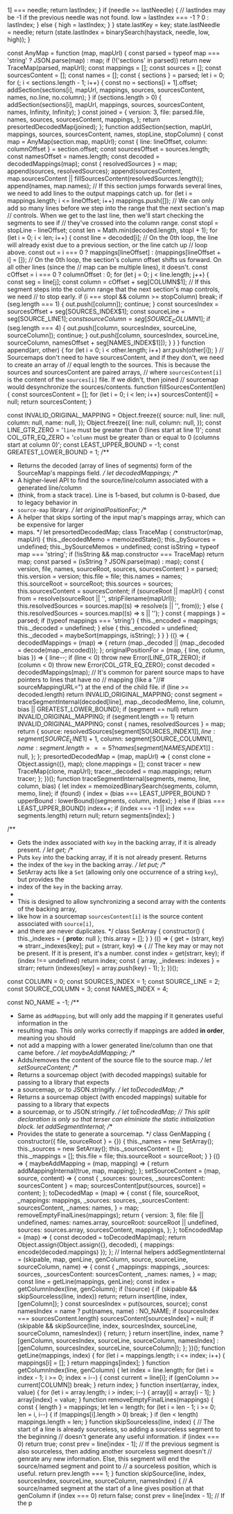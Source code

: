 1] === needle;
            return lastIndex;
        }
        if (needle >= lastNeedle) {
            // lastIndex may be -1 if the previous needle was not found.
            low = lastIndex === -1 ? 0 : lastIndex;
        }
        else {
            high = lastIndex;
        }
    }
    state.lastKey = key;
    state.lastNeedle = needle;
    return (state.lastIndex = binarySearch(haystack, needle, low, high));
}

const AnyMap = function (map, mapUrl) {
    const parsed = typeof map === 'string' ? JSON.parse(map) : map;
    if (!('sections' in parsed))
        return new TraceMap(parsed, mapUrl);
    const mappings = [];
    const sources = [];
    const sourcesContent = [];
    const names = [];
    const { sections } = parsed;
    let i = 0;
    for (; i < sections.length - 1; i++) {
        const no = sections[i + 1].offset;
        addSection(sections[i], mapUrl, mappings, sources, sourcesContent, names, no.line, no.column);
    }
    if (sections.length > 0) {
        addSection(sections[i], mapUrl, mappings, sources, sourcesContent, names, Infinity, Infinity);
    }
    const joined = {
        version: 3,
        file: parsed.file,
        names,
        sources,
        sourcesContent,
        mappings,
    };
    return presortedDecodedMap(joined);
};
function addSection(section, mapUrl, mappings, sources, sourcesContent, names, stopLine, stopColumn) {
    const map = AnyMap(section.map, mapUrl);
    const { line: lineOffset, column: columnOffset } = section.offset;
    const sourcesOffset = sources.length;
    const namesOffset = names.length;
    const decoded = decodedMappings(map);
    const { resolvedSources } = map;
    append(sources, resolvedSources);
    append(sourcesContent, map.sourcesContent || fillSourcesContent(resolvedSources.length));
    append(names, map.names);
    // If this section jumps forwards several lines, we need to add lines to the output mappings catch up.
    for (let i = mappings.length; i <= lineOffset; i++)
        mappings.push([]);
    // We can only add so many lines before we step into the range that the next section's map
    // controls. When we get to the last line, then we'll start checking the segments to see if
    // they've crossed into the column range.
    const stopI = stopLine - lineOffset;
    const len = Math.min(decoded.length, stopI + 1);
    for (let i = 0; i < len; i++) {
        const line = decoded[i];
        // On the 0th loop, the line will already exist due to a previous section, or the line catch up
        // loop above.
        const out = i === 0 ? mappings[lineOffset] : (mappings[lineOffset + i] = []);
        // On the 0th loop, the section's column offset shifts us forward. On all other lines (since the
        // map can be multiple lines), it doesn't.
        const cOffset = i === 0 ? columnOffset : 0;
        for (let j = 0; j < line.length; j++) {
            const seg = line[j];
            const column = cOffset + seg[COLUMN$1];
            // If this segment steps into the column range that the next section's map controls, we need
            // to stop early.
            if (i === stopI && column >= stopColumn)
                break;
            if (seg.length === 1) {
                out.push([column]);
                continue;
            }
            const sourcesIndex = sourcesOffset + seg[SOURCES_INDEX$1];
            const sourceLine = seg[SOURCE_LINE$1];
            const sourceColumn = seg[SOURCE_COLUMN$1];
            if (seg.length === 4) {
                out.push([column, sourcesIndex, sourceLine, sourceColumn]);
                continue;
            }
            out.push([column, sourcesIndex, sourceLine, sourceColumn, namesOffset + seg[NAMES_INDEX$1]]);
        }
    }
}
function append(arr, other) {
    for (let i = 0; i < other.length; i++)
        arr.push(other[i]);
}
// Sourcemaps don't need to have sourcesContent, and if they don't, we need to create an array of
// equal length to the sources. This is because the sources and sourcesContent are paired arrays,
// where `sourcesContent[i]` is the content of the `sources[i]` file. If we didn't, then joined
// sourcemap would desynchronize the sources/contents.
function fillSourcesContent(len) {
    const sourcesContent = [];
    for (let i = 0; i < len; i++)
        sourcesContent[i] = null;
    return sourcesContent;
}

const INVALID_ORIGINAL_MAPPING = Object.freeze({
    source: null,
    line: null,
    column: null,
    name: null,
});
Object.freeze({
    line: null,
    column: null,
});
const LINE_GTR_ZERO = '`line` must be greater than 0 (lines start at line 1)';
const COL_GTR_EQ_ZERO = '`column` must be greater than or equal to 0 (columns start at column 0)';
const LEAST_UPPER_BOUND = -1;
const GREATEST_LOWER_BOUND = 1;
/**
 * Returns the decoded (array of lines of segments) form of the SourceMap's mappings field.
 */
let decodedMappings;
/**
 * A higher-level API to find the source/line/column associated with a generated line/column
 * (think, from a stack trace). Line is 1-based, but column is 0-based, due to legacy behavior in
 * `source-map` library.
 */
let originalPositionFor;
/**
 * A helper that skips sorting of the input map's mappings array, which can be expensive for larger
 * maps.
 */
let presortedDecodedMap;
class TraceMap {
    constructor(map, mapUrl) {
        this._decodedMemo = memoizedState();
        this._bySources = undefined;
        this._bySourceMemos = undefined;
        const isString = typeof map === 'string';
        if (!isString && map.constructor === TraceMap)
            return map;
        const parsed = (isString ? JSON.parse(map) : map);
        const { version, file, names, sourceRoot, sources, sourcesContent } = parsed;
        this.version = version;
        this.file = file;
        this.names = names;
        this.sourceRoot = sourceRoot;
        this.sources = sources;
        this.sourcesContent = sourcesContent;
        if (sourceRoot || mapUrl) {
            const from = resolve(sourceRoot || '', stripFilename(mapUrl));
            this.resolvedSources = sources.map((s) => resolve(s || '', from));
        }
        else {
            this.resolvedSources = sources.map((s) => s || '');
        }
        const { mappings } = parsed;
        if (typeof mappings === 'string') {
            this._encoded = mappings;
            this._decoded = undefined;
        }
        else {
            this._encoded = undefined;
            this._decoded = maybeSort(mappings, isString);
        }
    }
}
(() => {
    decodedMappings = (map) => {
        return (map._decoded || (map._decoded = decode(map._encoded)));
    };
    originalPositionFor = (map, { line, column, bias }) => {
        line--;
        if (line < 0)
            throw new Error(LINE_GTR_ZERO);
        if (column < 0)
            throw new Error(COL_GTR_EQ_ZERO);
        const decoded = decodedMappings(map);
        // It's common for parent source maps to have pointers to lines that have no
        // mapping (like a "//# sourceMappingURL=") at the end of the child file.
        if (line >= decoded.length)
            return INVALID_ORIGINAL_MAPPING;
        const segment = traceSegmentInternal(decoded[line], map._decodedMemo, line, column, bias || GREATEST_LOWER_BOUND);
        if (segment == null)
            return INVALID_ORIGINAL_MAPPING;
        if (segment.length == 1)
            return INVALID_ORIGINAL_MAPPING;
        const { names, resolvedSources } = map;
        return {
            source: resolvedSources[segment[SOURCES_INDEX$1]],
            line: segment[SOURCE_LINE$1] + 1,
            column: segment[SOURCE_COLUMN$1],
            name: segment.length === 5 ? names[segment[NAMES_INDEX$1]] : null,
        };
    };
    presortedDecodedMap = (map, mapUrl) => {
        const clone = Object.assign({}, map);
        clone.mappings = [];
        const tracer = new TraceMap(clone, mapUrl);
        tracer._decoded = map.mappings;
        return tracer;
    };
})();
function traceSegmentInternal(segments, memo, line, column, bias) {
    let index = memoizedBinarySearch(segments, column, memo, line);
    if (found) {
        index = (bias === LEAST_UPPER_BOUND ? upperBound : lowerBound)(segments, column, index);
    }
    else if (bias === LEAST_UPPER_BOUND)
        index++;
    if (index === -1 || index === segments.length)
        return null;
    return segments[index];
}

/**
 * Gets the index associated with `key` in the backing array, if it is already present.
 */
let get;
/**
 * Puts `key` into the backing array, if it is not already present. Returns
 * the index of the `key` in the backing array.
 */
let put;
/**
 * SetArray acts like a `Set` (allowing only one occurrence of a string `key`), but provides the
 * index of the `key` in the backing array.
 *
 * This is designed to allow synchronizing a second array with the contents of the backing array,
 * like how in a sourcemap `sourcesContent[i]` is the source content associated with `source[i]`,
 * and there are never duplicates.
 */
class SetArray {
    constructor() {
        this._indexes = { __proto__: null };
        this.array = [];
    }
}
(() => {
    get = (strarr, key) => strarr._indexes[key];
    put = (strarr, key) => {
        // The key may or may not be present. If it is present, it's a number.
        const index = get(strarr, key);
        if (index !== undefined)
            return index;
        const { array, _indexes: indexes } = strarr;
        return (indexes[key] = array.push(key) - 1);
    };
})();

const COLUMN = 0;
const SOURCES_INDEX = 1;
const SOURCE_LINE = 2;
const SOURCE_COLUMN = 3;
const NAMES_INDEX = 4;

const NO_NAME = -1;
/**
 * Same as `addMapping`, but will only add the mapping if it generates useful information in the
 * resulting map. This only works correctly if mappings are added **in order**, meaning you should
 * not add a mapping with a lower generated line/column than one that came before.
 */
let maybeAddMapping;
/**
 * Adds/removes the content of the source file to the source map.
 */
let setSourceContent;
/**
 * Returns a sourcemap object (with decoded mappings) suitable for passing to a library that expects
 * a sourcemap, or to JSON.stringify.
 */
let toDecodedMap;
/**
 * Returns a sourcemap object (with encoded mappings) suitable for passing to a library that expects
 * a sourcemap, or to JSON.stringify.
 */
let toEncodedMap;
// This split declaration is only so that terser can elminiate the static initialization block.
let addSegmentInternal;
/**
 * Provides the state to generate a sourcemap.
 */
class GenMapping {
    constructor({ file, sourceRoot } = {}) {
        this._names = new SetArray();
        this._sources = new SetArray();
        this._sourcesContent = [];
        this._mappings = [];
        this.file = file;
        this.sourceRoot = sourceRoot;
    }
}
(() => {
    maybeAddMapping = (map, mapping) => {
        return addMappingInternal(true, map, mapping);
    };
    setSourceContent = (map, source, content) => {
        const { _sources: sources, _sourcesContent: sourcesContent } = map;
        sourcesContent[put(sources, source)] = content;
    };
    toDecodedMap = (map) => {
        const { file, sourceRoot, _mappings: mappings, _sources: sources, _sourcesContent: sourcesContent, _names: names, } = map;
        removeEmptyFinalLines(mappings);
        return {
            version: 3,
            file: file || undefined,
            names: names.array,
            sourceRoot: sourceRoot || undefined,
            sources: sources.array,
            sourcesContent,
            mappings,
        };
    };
    toEncodedMap = (map) => {
        const decoded = toDecodedMap(map);
        return Object.assign(Object.assign({}, decoded), { mappings: encode(decoded.mappings) });
    };
    // Internal helpers
    addSegmentInternal = (skipable, map, genLine, genColumn, source, sourceLine, sourceColumn, name) => {
        const { _mappings: mappings, _sources: sources, _sourcesContent: sourcesContent, _names: names, } = map;
        const line = getLine(mappings, genLine);
        const index = getColumnIndex(line, genColumn);
        if (!source) {
            if (skipable && skipSourceless(line, index))
                return;
            return insert(line, index, [genColumn]);
        }
        const sourcesIndex = put(sources, source);
        const namesIndex = name ? put(names, name) : NO_NAME;
        if (sourcesIndex === sourcesContent.length)
            sourcesContent[sourcesIndex] = null;
        if (skipable && skipSource(line, index, sourcesIndex, sourceLine, sourceColumn, namesIndex)) {
            return;
        }
        return insert(line, index, name
            ? [genColumn, sourcesIndex, sourceLine, sourceColumn, namesIndex]
            : [genColumn, sourcesIndex, sourceLine, sourceColumn]);
    };
})();
function getLine(mappings, index) {
    for (let i = mappings.length; i <= index; i++) {
        mappings[i] = [];
    }
    return mappings[index];
}
function getColumnIndex(line, genColumn) {
    let index = line.length;
    for (let i = index - 1; i >= 0; index = i--) {
        const current = line[i];
        if (genColumn >= current[COLUMN])
            break;
    }
    return index;
}
function insert(array, index, value) {
    for (let i = array.length; i > index; i--) {
        array[i] = array[i - 1];
    }
    array[index] = value;
}
function removeEmptyFinalLines(mappings) {
    const { length } = mappings;
    let len = length;
    for (let i = len - 1; i >= 0; len = i, i--) {
        if (mappings[i].length > 0)
            break;
    }
    if (len < length)
        mappings.length = len;
}
function skipSourceless(line, index) {
    // The start of a line is already sourceless, so adding a sourceless segment to the beginning
    // doesn't generate any useful information.
    if (index === 0)
        return true;
    const prev = line[index - 1];
    // If the previous segment is also sourceless, then adding another sourceless segment doesn't
    // genrate any new information. Else, this segment will end the source/named segment and point to
    // a sourceless position, which is useful.
    return prev.length === 1;
}
function skipSource(line, index, sourcesIndex, sourceLine, sourceColumn, namesIndex) {
    // A source/named segment at the start of a line gives position at that genColumn
    if (index === 0)
        return false;
    const prev = line[index - 1];
    // If the p